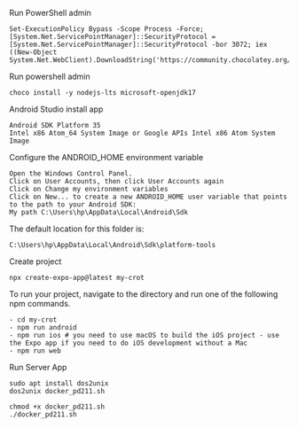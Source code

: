 Run PowerShell admin
```
Set-ExecutionPolicy Bypass -Scope Process -Force; [System.Net.ServicePointManager]::SecurityProtocol = [System.Net.ServicePointManager]::SecurityProtocol -bor 3072; iex ((New-Object System.Net.WebClient).DownloadString('https://community.chocolatey.org/install.ps1'))
```

Run powershell admin
```
choco install -y nodejs-lts microsoft-openjdk17
```

Android Studio install app 
```
Android SDK Platform 35
Intel x86 Atom_64 System Image or Google APIs Intel x86 Atom System Image
```

Configure the ANDROID_HOME environment variable

```
Open the Windows Control Panel.
Click on User Accounts, then click User Accounts again
Click on Change my environment variables
Click on New... to create a new ANDROID_HOME user variable that points to the path to your Android SDK:
My path C:\Users\hp\AppData\Local\Android\Sdk
```

The default location for this folder is:
```
C:\Users\hp\AppData\Local\Android\Sdk\platform-tools
```

Create project 
```
npx create-expo-app@latest my-crot
```

To run your project, navigate to the directory and run one of the following npm commands.
```
- cd my-crot
- npm run android
- npm run ios # you need to use macOS to build the iOS project - use the Expo app if you need to do iOS development without a Mac
- npm run web
```

Run Server App
```
sudo apt install dos2unix
dos2unix docker_pd211.sh

chmod +x docker_pd211.sh
./docker_pd211.sh
```